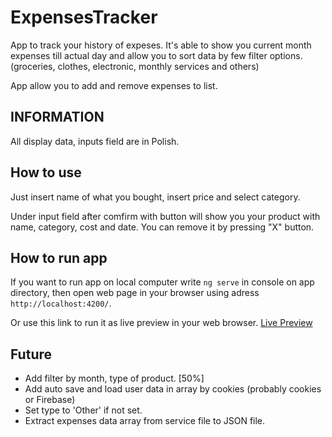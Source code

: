 # ExpensesTracker

App to track your history of expeses. It's able to show you current month expenses till actual day and allow you to sort data by few filter options. (groceries, clothes, electronic, monthly services and others)

App allow you to add and remove expenses to list.

## INFORMATION

All display data, inputs field are in Polish.

## How to use

Just insert name of what you bought, insert price and select category.

Under input field after comfirm with button will show you your product with name, category, cost and date.
You can remove it by pressing "X" button.

## How to run app

If you want to run app on local computer write `ng serve` in console on app directory, then open web page in your browser using adress
`http://localhost:4200/`.

Or use this link to run it as live preview in your web browser.
[Live Preview](https://stackblitz.com/edit/github-rbgsbg)

## Future

- Add filter by month, type of product.     [50%]
- Add auto save and load user data in array by cookies (probably cookies or Firebase)
- Set type to 'Other' if not set.
- Extract expenses data array from service file to JSON file.


